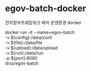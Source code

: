 # egov-batch-docker
전자정부프레임워크 배치 운영환경 docker

docker run -it --name=egov-batch \
-v ${config}:/data/conf \
-v ${file}:/data/file \
-v ${upload}:/data/upload \
-v ${run}:/data/run \
-p ${port}:8080 \
drss/egov-batch
